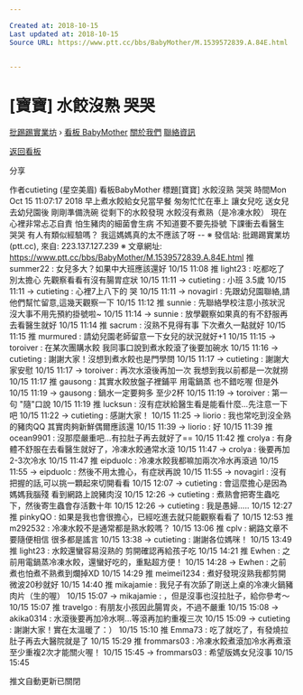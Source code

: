 ```yaml
---

Created at: 2018-10-15
Last updated at: 2018-10-15
Source URL: https://www.ptt.cc/bbs/BabyMother/M.1539572839.A.84E.html


---
```


# [寶寶] 水餃沒熟 哭哭


[批踢踢實業坊](https://www.ptt.cc/bbs/) › [看板 BabyMother](https://www.ptt.cc/bbs/BabyMother/index.html) [關於我們](https://www.ptt.cc/about.html) [聯絡資訊](https://www.ptt.cc/contact.html)

[返回看板](https://www.ptt.cc/bbs/BabyMother/index.html)

分享

作者cutieting (星空美眉)
看板BabyMother
標題\[寶寶\] 水餃沒熟 哭哭
時間Mon Oct 15 11:07:17 2018
早上煮水餃給女兒當早餐 匆匆忙忙在車上 讓女兒吃 送女兒去幼兒園後 剛剛準備洗碗 從剩下的水餃發現 水餃沒有煮熟（是冷凍水餃） 現在心裡非常忐忑自責 怕生豬肉的細菌會生病 不知道要不要先掛號 下課衝去看醫生 哭哭 有人有類似經驗嗎？ 我這媽媽真的太不應該了呀 -- ※ 發信站: 批踢踢實業坊(ptt.cc), 來自: 223.137.127.239 ※ 文章網址: <https://www.ptt.cc/bbs/BabyMother/M.1539572839.A.84E.html>
推 summer22 : 女兒多大？如果中大班應該還好 10/15 11:08
推 light23 : 吃都吃了 別太擔心 先觀察看看有沒有腸胃症狀 10/15 11:11
→ cutieting : 小班 3.5歲 10/15 11:11
→ cutieting : 心裡7上八下的 哭 10/15 11:11
→ novagirl : 先跟幼兒園聯絡,請他們幫忙留意,這幾天觀察一下 10/15 11:12
推 sunnie : 先聯絡學校注意小孩狀況 沒大事不用先預約掛號啦~ 10/15 11:14
→ sunnie : 放學觀察如果真的有不舒服再去看醫生就好 10/15 11:14
推 sacrum : 沒熟不見得有事 下次煮久一點就好 10/15 11:15
推 murmured : 請幼兒園老師留意一下女兒的狀況就好+1 10/15 11:15
→ toroiver : 在某次團購水餃 我同事口說到煮水餃滾了後要加碗水 10/15 11:16
→ cutieting : 謝謝大家！沒想到煮水餃也是門學問 10/15 11:17
→ cutieting : 謝謝大家安慰 10/15 11:17
→ toroiver : 再次水滾後再加一次 我想到我以前都是一次就撈 10/15 11:17
推 gausong : 其實水餃放盤子裡鋪平 用電鍋蒸 也不錯吃喔 但是外 10/15 11:19
→ gausong : 鍋水一定要夠多 至少2杯 10/15 11:19
→ toroiver : 第一句 "隨"口說 10/15 11:19
推 lucksun : 沒有症狀給醫生看是能看什麼...先注意一下吧 10/15 11:22
→ cutieting : 感謝大家！ 10/15 11:25
→ liorio : 我也常吃到沒全熟的豬肉QQ 其實肉夠新鮮偶爾應該還 10/15 11:39
→ liorio : 好 10/15 11:39
推 ocean9901 : 沒那麼嚴重吧…有拉肚子再去就好了== 10/15 11:42
推 crolya : 有身體不舒服在去看醫生就好了，冷凍水餃通常水滾 10/15 11:47
→ crolya : 後要再加2-3次冷水 10/15 11:47
推 eipduolc : 冷凍水餃我都嘛加兩次冷水再滾過 10/15 11:55
→ eipduolc : 然後不用太擔心，有症狀再說 10/15 11:55
→ novagirl : 沒有把握的話,可以挑一顆起來切開看看 10/15 12:07
→ cutieting : 會這麼擔心是因為媽媽我腦殘 看到網路上說豬肉沒 10/15 12:26
→ cutieting : 煮熟會把寄生蟲吃下，然後寄生蟲會存活數十年 10/15 12:26
→ cutieting : 我是愚婦..... 10/15 12:27
推 pinkyQO : 如果是我也會很擔心，已經吃進去就只能觀察看看了 10/15 12:53
推 m292532 : 冷凍水餃不是通常都是熟水餃嗎？ 10/15 13:06
推 cplv : 網路文章不要隨便相信 很多都是謠言 10/15 13:38
→ cutieting : 謝謝各位媽咪！ 10/15 13:49
推 light23 : 水餃還蠻容易沒熟的 剪開確認再給孩子吃 10/15 14:21
推 Ewhen : 之前用電鍋蒸冷凍水餃，還蠻好吃的，重點超方便！ 10/15 14:28
→ Ewhen : 之前煮也怕煮不熟煮到爛掉XD 10/15 14:29
推 meimei1234 : 煮好發現沒熟我都剪開微波20秒就好 10/15 14:40
推 mikajamie : 我兒子有次舔了剛送上桌的冷凍火鍋豬肉片（生的喔） 10/15 15:07
→ mikajamie : ，但是沒事也沒拉肚子，給你參考～ 10/15 15:07
推 travelgo : 有朋友小孩因此腸胃炎，不過不嚴重 10/15 15:08
→ akika0314 : 水滾後要再加冷水啊…等滾再加約重複三次 10/15 15:09
→ cutieting : 謝謝大家！實在太溫暖了：） 10/15 15:10
推 Emma73 : 吃了就吃了，有發燒拉肚子再去大醫院就是了 10/15 15:29
推 frommars03 : 冷凍水餃煮滾加冷水再煮滾至少重複2次才能關火喔！ 10/15 15:45
→ frommars03 : 希望版媽女兒沒事 10/15 15:45

推文自動更新已關閉

